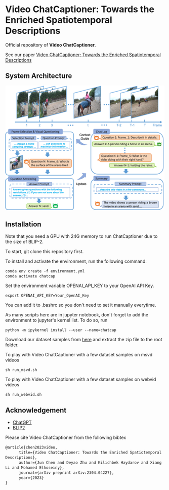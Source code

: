 # Video ChatCaptioner: Towards the Enriched Spatiotemporal Descriptions

Official repository of **Video ChatCaptioner**.

See our paper [Video ChatCaptioner: Towards the Enriched Spatiotemporal Descriptions](https://arxiv.org/abs/2304.04227)

<!-- ## Demo -->
<!-- ![demo1](demo_pic/demo1.gif) -->
<!-- ![demo2](demo_pic/demo2.gif) -->


## System Architecture
![overfiew](demo_pic/overview.png)



## Installation
Note that you need a GPU with 24G memory to run ChatCaptioner due to the size of BLIP-2.

To start, git clone this repository first.

To install and activate the environment, run the following command:

```
conda env create -f environment.yml
conda activate chatcap
```

Set the environment variable OPENAI_API_KEY to your OpenAI API Key. 

```
export OPENAI_API_KEY=Your_OpenAI_Key
```
You can add it to .bashrc so you don't need to set it manually everytime.


As many scripts here are in jupyter notebook, don't forget to add the environment to jupyter's kernel list. 
To do so, run

```
python -m ipykernel install --user --name=chatcap
```


Download our dataset samples from [here](https://drive.google.com/drive/folders/1NtGtz_CbZJFxvbuV_AYx3Acy6-Q-p8Eg?usp=sharing) and extract the zip file to the root folder.


To play with Video ChatCaptioner with a few dataset samples on msvd videos

```
sh run_msvd.sh
```

To play with Video ChatCaptioner with a few dataset samples on webvid videos

```
sh run_webvid.sh
```


<!-- 
```
# caption all the sampled images in the datasets 'cc_val' and 'artemis' using GPU-0 and save results to experiments/test
python main_caption.py --exp_tag test --datasets cc_val artemis  --device_id 0
``` -->



## Acknowledgement

+ [ChatGPT](https://openai.com/blog/chatgpt/)
+ [BLIP2](https://huggingface.co/docs/transformers/main/model_doc/blip-2)

Please cite Video ChatCaptioner from the following bibtex


```
@article{chen2023video,
      title={Video ChatCaptioner: Towards the Enriched Spatiotemporal Descriptions}, 
      author={Jun Chen and Deyao Zhu and Kilichbek Haydarov and Xiang Li and Mohamed Elhoseiny},
      journal={arXiv preprint arXiv:2304.04227},
      year={2023}
}
```
